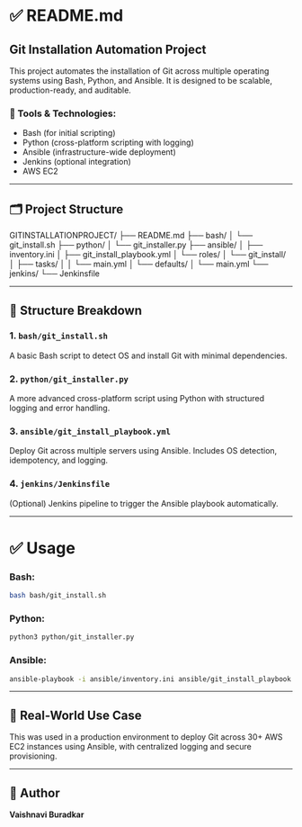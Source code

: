 # ✅ README.md

## Git Installation Automation Project

This project automates the installation of Git across multiple operating systems using Bash, Python, and Ansible. It is designed to be scalable, production-ready, and auditable.

### 🔧 Tools & Technologies:
- Bash (for initial scripting)
- Python (cross-platform scripting with logging)
- Ansible (infrastructure-wide deployment)
- Jenkins (optional integration)
- AWS EC2

---
## 🗂️ Project Structure

GITINSTALLATIONPROJECT/
├── README.md
├── bash/
│   └── git_install.sh
├── python/
│   └── git_installer.py
├── ansible/
│   ├── inventory.ini
│   ├── git_install_playbook.yml
│   └── roles/
│       └── git_install/
│           ├── tasks/
│           │   └── main.yml
│           └── defaults/
│               └── main.yml
└── jenkins/
    └── Jenkinsfile

---
## 🧱 Structure Breakdown

### 1. `bash/git_install.sh`
A basic Bash script to detect OS and install Git with minimal dependencies.

### 2. `python/git_installer.py`
A more advanced cross-platform script using Python with structured logging and error handling.

### 3. `ansible/git_install_playbook.yml`
Deploy Git across multiple servers using Ansible. Includes OS detection, idempotency, and logging.

### 4. `jenkins/Jenkinsfile`
(Optional) Jenkins pipeline to trigger the Ansible playbook automatically.

---

# ✅ Usage

### Bash:
```bash
bash bash/git_install.sh
```

### Python:
```bash
python3 python/git_installer.py
```

### Ansible:
```bash
ansible-playbook -i ansible/inventory.ini ansible/git_install_playbook.yml
```

---

## 📌 Real-World Use Case
This was used in a production environment to deploy Git across 30+ AWS EC2 instances using Ansible, with centralized logging and secure provisioning.

---

## 👤 Author
**Vaishnavi Buradkar**
